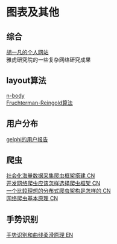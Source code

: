 # 图表及其他


## 综合
[胡一凡的个人网站](http://yifanhu.net/)<br>
雅虎研究院的一些复杂网络研究成果

## layout算法
[n-body](http://www.scholarpedia.org/article/N-body_simulations_(gravitational))<br>
[Fruchterman-Reingold算法](http://www.infoq.com/cn/articles/GraphX-Intro)<br>

## 用户分布
[gelphi的用户报告](https://gephi.wordpress.com/2016/02/06/a-close-look-at-the-gephi-user-community/)<br>

## 爬虫
[社会化海量数据采集爬虫框架搭建 CN](http://www.lanceyan.com/tech/arch/snscrawler.html)<br>
[开发网络爬虫应该怎样选择爬虫框架 CN](http://blog.csdn.net/ajaxhu/article/details/42122461)<br>
[一个比较理想的分布式爬虫架构是怎样的 CN](https://www.zhihu.com/question/27135710)<br>
[网络爬虫基本原理 CN](http://www.cnblogs.com/wawlian/archive/2012/06/18/2553061.html)<br>

## 手势识别
[手势识别和曲线柔滑原理 EN](http://jackschaedler.github.io/handwriting-recognition/)

